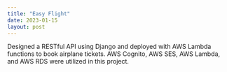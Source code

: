 ```yaml
---
title: "Easy Flight"
date: 2023-01-15
layout: post
---
```

Designed a RESTful API using Django and deployed with AWS Lambda functions to book airplane tickets. AWS Cognito, AWS SES, AWS Lambda, and AWS RDS were utilized in this project. [<i class="fab fa-fw fa-github-square"></i>](https://github.com/HamidrezaSK/easyflight)